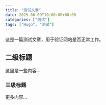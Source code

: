 ```yaml
---
title: "测试文章"
date: 2025-08-09T10:00:00+08:00
categories: ["测试"]
tags: ["Hugo", "测试"]
---
```


这是一篇测试文章，用于验证网站是否正常工作。

## 二级标题

这里是一些内容...

### 三级标题

更多内容...
